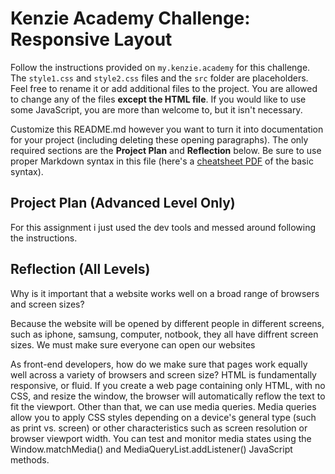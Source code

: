 # Kenzie Academy Challenge: Responsive Layout

Follow the instructions provided on `my.kenzie.academy` for this challenge. The `style1.css` and `style2.css` files and the `src` folder are placeholders. Feel free to rename it or add additional files to the project. You are allowed to change any of the files **except the HTML file**. If you would like to use some JavaScript, you are more than welcome to, but it isn't necessary.

Customize this README.md however you want to turn it into documentation for your project (including deleting these opening paragraphs). The only required sections are the **Project Plan** and **Reflection** below. Be sure to use proper Markdown syntax in this file (here's a [cheatsheet PDF](https://guides.github.com/pdfs/markdown-cheatsheet-online.pdf) of the basic syntax).

## Project Plan (Advanced Level Only)

For this assignment i just used the dev tools and messed around following the instructions.
## Reflection (All Levels)

Why is it important that a website works well on a broad range of browsers and screen sizes?

Because the website will be opened by different people in different screens, such as iphone, samsung, computer, notbook, they all have diffrent screen sizes. We must make sure everyone can open our websites

 
As front-end developers, how do we make sure that pages work equally well across a variety of browsers and screen size?
HTML is fundamentally responsive, or fluid. If you create a web page containing only HTML, with no CSS, and resize the window, the browser will automatically reflow the text to fit the viewport. Other than that, we can use media queries. Media queries allow you to apply CSS styles depending on a device's general type (such as print vs. screen) or other characteristics such as screen resolution or browser viewport width. You can test and monitor media states using the Window.matchMedia() and MediaQueryList.addListener() JavaScript methods.